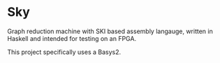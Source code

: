 # Sky
Graph reduction machine with SKI based assembly langauge, written in Haskell and intended for testing on an FPGA.

This project specifically uses a Basys2.
